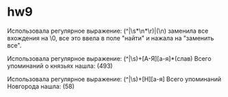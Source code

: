 # hw9
Использовала регулярное выражение: (^|\s*\n*\r)|(\n) заменила все вхождения на \0, все это ввела в поле "найти" и нажала на "заменить все".

Использовала регулярное выражение: (^|\s)+[А-Я][а-я]*(слав)  Всего упоминаний о князьях нашла: (493)

Использовала регулярное выражение: (^|\s)+[Н][а-я]  Всего упоминаний Новгорода нашла: (58)
